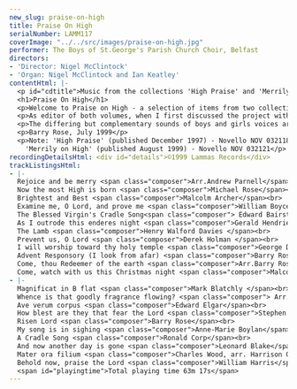 ```yaml
---
new_slug: praise-on-high
title: Praise On High
serialNumber: LAMM117
coverImage: "../../src/images/praise-on-high.jpg"
performer: The Boys of St.George's Parish Church Choir, Belfast
directors:
- 'Director: Nigel McClintock'
- 'Organ: Nigel McClintock and Ian Keatley'
contentHtml: |-
  <p id="cdtitle">Music from the collections 'High Praise' and 'Merrily on High' (editor Dr. Barry Rose)</p>
  <h1>Praise On High</h1>
  <p>Welcome to Praise on High - a selection of items from two collections of sacred music for upper-voices, 'High Praise' and 'Merrily on High'.</p>
  <p>As editor of both volumes, when I first discussed the project with the publishers (Novello and Co), we agreed that our aim should be to make available a wide variety of music from different periods and styles to choirs of all standards - from school and community choirs to parish churches and cathedrals - and we hope that this recording may introduce you to some pieces that you would like your choir to sing.</p>
  <p>The differing but complementary sounds of boys and girls voices are represented in these 22 tracks, and we were delighted that the boys of St. George's Parish Church choir, Belfast, and the Armagh Girl Singers accepted our invitation to make this recording. We were also fortunate to be able to record in the inspiring spaces and gracious acoustic of St.Patrick's Roman Catholic Cathedral, Armagh, and for this, special thanks are due to the Administrator, Fr. Richard Naughton, as well as to the cathedral organist, George Minne, for his unfailing courtesy and assistance.</p>
  <p>Barry Rose, July 1999</p>
  <p>Note: 'High Praise' (published December 1997) - Novello NOV 032118<br>
    'Merrily on High' (published August 1999) - Novello NOV 032121</p>
recordingDetailsHtml: <div id="details">©1999 Lammas Records</div>
trackListingsHtml:
- |-
  Rejoice and be merry <span class="composer">Arr.Andrew Parnell</span><br>
  Now the most High is born <span class="composer">Michael Rose</span><br>
  Brightest and Best <span class="composer">Malcolm Archer</span><br>
  Examine me, O Lord, and prove me <span class="composer">William Boyce</span><br>
  The Blessed Virgin's Cradle Song<span class="composer"> Edward Bairstow </span><br>
  As I outrode this enderes night <span class="composer">Gerald Hendrie</span><br>
  The Lamb <span class="composer">Henry Walford Davies </span><br>
  Prevent us, O Lord <span class="composer">Derek Holman </span><br>
  I will worship toward thy holy temple <span class="composer">George Dyson</span><br>
  Advent Responsory (I look from afar) <span class="composer">Barry Rose</span><br>
  Come, thou Redeemer of the earth <span class="composer">Arr.Barry Rose</span><br>
  Come, watch with us this Christmas night <span class="composer">Malcolm Archer </span>
- |-
  Magnificat in B flat <span class="composer">Mark Blatchly </span><br>
  Whence is that goodly fragrance flowing? <span class="composer"> Arr.A.E.Baker </span><br>
  Ave verum corpus <span class="composer">Edward Elgar</span><br>
  How blest are they that fear the Lord <span class="composer">Stephen Oliver </span><br>
  Risen Lord <span class="composer">Barry Rose</span><br>
  My song is in sighing <span class="composer">Anne-Marie Boylan</span><br>
  A Cradle Song <span class="composer">Ronald Corp</span><br>
  And now another day is gone <span class="composer">Leonard Blake</span><br>
  Mater ora filium <span class="composer">Charles Wood, arr. Harrison Oxley</span><br>
  Behold now, praise the Lord <span class="composer">William Harris</span><br>
  <span id="playingtime">Total playing time 63m 17s</span>
---
```


